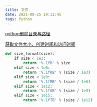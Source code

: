 ```yaml
---
title: 文件
date: 2021-08-25 19:11:45
tags: Python
---
```


[python删除目录与路径](https://blog.csdn.net/qq_38640439/article/details/83040037)

[获取文件大小，创建时间和访问时间](https://www.cnblogs.com/shaosks/p/5614630.html)

```python
def size_format(size):
    if size < 1e3:
        return '%.1fB' % size
    elif size < 1e6:
        return '%.1fKB' % (size / 1e3)
    elif size < 1e9:
        return '%.1fMB' % (size / 1e6)
    elif size < 1e12:
        return '%.1fGB' % (size / 1e9)
    elif size < 1e15:
        return '%.1fTB' % (size / 1e12)
```

